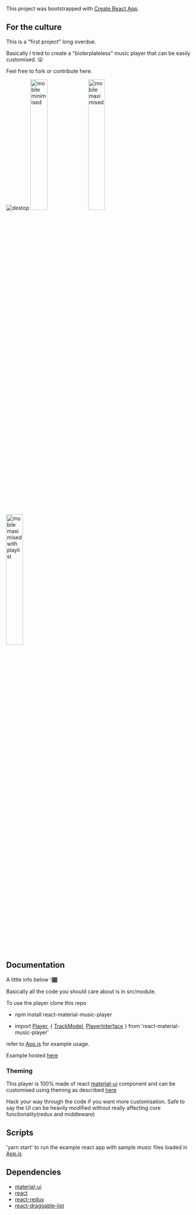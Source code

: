 This project was bootstrapped with [Create React App](https://github.com/facebook/create-react-app).

## For the culture

This is a "first project" long overdue.

Basically I tried to create a "biolerplateless" music player that can be easily customised. &#128540;

Feel free to fork or contribute here.

<img src="https://raw.githubusercontent.com/the-maazu/react-material-music-player/master/public/desktop_mode.png" alt="destop">
<img src="https://raw.githubusercontent.com/the-maazu/react-material-music-player/master/public/mobile_minimised.png" alt="mobile minimised" style="width:30%">
<img src="https://raw.githubusercontent.com/the-maazu/react-material-music-player/master/public/mobile_maximised.png" alt="mobile maximised" style="width:30%">
<img src="https://raw.githubusercontent.com/the-maazu/react-material-music-player/master/public/mobile_maximised_playlist.png" alt="mobile maximised with playlist" style="width:30%">

## Documentation

A little info below &#128071;&#127998;

Basically all the code you should care about is in src/module.

To use the player clone this repo

* npm install react-material-music-player

* import [Player](https://github.com/the-maazu/react-material-music-player/blob/master/src/module/components/Player.js), { [TrackModel](https://github.com/the-maazu/react-material-music-player/tree/master/src/module/model), [PlayerInterface](https://github.com/the-maazu/react-material-music-player/blob/master/src/module/interface.js) } from 'react-material-music-player'

refer to [App.js](https://github.com/the-maazu/react-material-music-player/blob/master/src/App.js) for example usage.

Example hosted [here](https://the-maazu.github.io/react-material-music-player/)

### Theming

This player is 100% made of react [material-ui](https://material-ui.com/) component and can be customised using theming as described [here](https://material-ui.com/customization/theming/)

Hack your way through the code if you want more customisation. Safe to say the UI can be heavily modified without really affecting core functionality(redux and middleware)

## Scripts

'yarn start' to run the example react app with sample music files loaded in [App.js](https://github.com/the-maazu/react-material-music-player/blob/master/src/App.js)

## Dependencies

* [material-ui](https://material-ui.com/)
* [react](https://reactjs.org/)
* [react-redux](https://react-redux.js.org/)
* [react-draggable-list](https://www.npmjs.com/package/react-draggable-list)